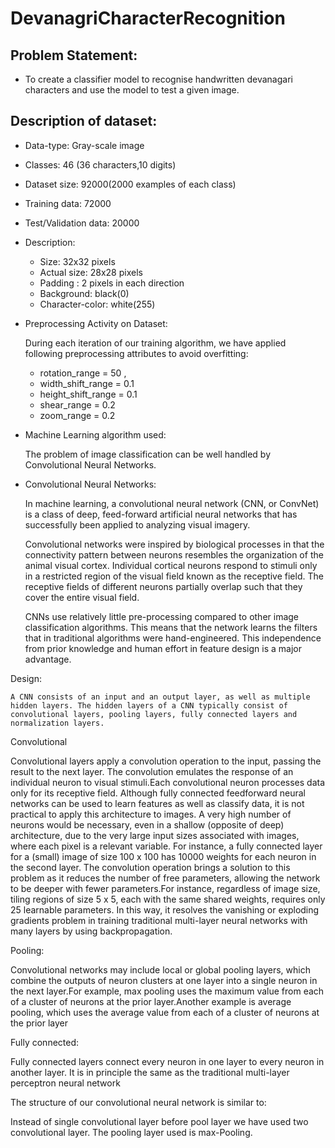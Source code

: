 # DevanagriCharacterRecognition

## Problem Statement:
* To create a classifier model to recognise handwritten devanagari characters and use the model to test a given image.
## Description of dataset:
* Data-type: Gray-scale image
* Classes: 46 (36 characters,10 digits)
* Dataset size: 92000(2000 examples of each class)
* Training data: 72000
* Test/Validation data: 20000
* Description:
  * Size: 32x32 pixels
  * Actual size: 28x28 pixels
  * Padding : 2 pixels in each direction
  * Background: black(0)
  * Character-color: white(255)
* Preprocessing Activity on Dataset:

  During each iteration of our training algorithm, we have applied following preprocessing attributes to avoid overfitting:
  * rotation_range = 50 ,
  * width_shift_range = 0.1
  * height_shift_range = 0.1
  * shear_range = 0.2
  * zoom_range = 0.2    
* Machine Learning algorithm used:

    The problem of image classification can be well handled by Convolutional Neural Networks.
* Convolutional Neural Networks:

  In machine learning, a convolutional neural network (CNN, or ConvNet) is a class of deep, feed-forward artificial neural networks that has successfully been applied to analyzing visual imagery.
    
  Convolutional networks were inspired by biological processes in that the connectivity pattern between neurons resembles the organization of the animal visual cortex. Individual cortical neurons respond to stimuli only in a restricted region of the visual field known as the receptive field. The receptive fields of different neurons partially overlap such that they cover the entire visual field.
  
  CNNs use relatively little pre-processing compared to other image classification algorithms. This means that the network learns the filters that in traditional algorithms were hand-engineered. This independence from prior knowledge and human effort in feature design is a major advantage.

Design:

    A CNN consists of an input and an output layer, as well as multiple hidden layers. The hidden layers of a CNN typically consist of convolutional layers, pooling layers, fully connected layers and normalization layers.
 
Convolutional

  Convolutional layers apply a convolution operation to the input, passing the result to the next layer. The convolution emulates the response of an individual neuron to visual stimuli.Each convolutional neuron processes data only for its receptive field.
Although fully connected feedforward neural networks can be used to learn features as well as classify data, it is not practical to apply this architecture to images. A very high number of neurons would be necessary, even in a shallow (opposite of deep) architecture, due to the very large input sizes associated with images, where each pixel is a relevant variable. For instance, a fully connected layer for a (small) image of size 100 x 100 has 10000 weights for each neuron in the second layer. The convolution operation brings a solution to this problem as it reduces the number of free parameters, allowing the network to be deeper with fewer parameters.For instance, regardless of image size, tiling regions of size 5 x 5, each with the same shared weights, requires only 25 learnable parameters. In this way, it resolves the vanishing or exploding gradients problem in training traditional multi-layer neural networks with many layers by using backpropagation.

Pooling:

Convolutional networks may include local or global pooling layers, which combine the outputs of neuron clusters at one layer into a single neuron in the next layer.For example, max pooling uses the maximum value from each of a cluster of neurons at the prior layer.Another example is average pooling, which uses the average value from each of a cluster of neurons at the prior layer

Fully connected:

Fully connected layers connect every neuron in one layer to every neuron in another layer. It is in principle the same as the traditional multi-layer perceptron neural network 

The structure of our convolutional neural network is similar to:



Instead of single convolutional layer before pool layer we have used two convolutional layer.
The pooling layer used is max-Pooling.
